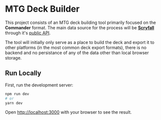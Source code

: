 # MTG Deck Builder

This project consists of an MTG deck building tool primarily focused on the **Commander** format. The main data source for the process will be **[Scryfall](https://scryfall.com/)** through it's [public API](https://scryfall.com/docs/api).

The tool will initially only serve as a place to build the deck and export it to other platforms (in the most common deck export formats), there is no backend and no persistance of any of the data other than local browser storage.

## Run Locally

First, run the development server:

```bash
npm run dev
# or
yarn dev
```

Open [http://localhost:3000](http://localhost:3000) with your browser to see the result.

